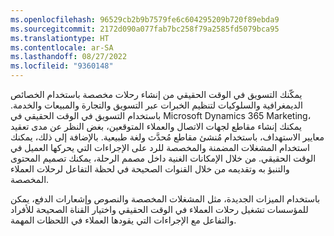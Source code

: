 ```yaml
---
ms.openlocfilehash: 96529cb2b9b7579fe6c604295209b720f89ebda9
ms.sourcegitcommit: 2172d090a077fab7bc258f79a2585fd5079bca95
ms.translationtype: HT
ms.contentlocale: ar-SA
ms.lasthandoff: 08/27/2022
ms.locfileid: "9360148"
---
```

يمكّنك التسويق في الوقت الحقيقي من إنشاء رحلات مخصصة باستخدام الخصائص الديمغرافية والسلوكيات لتنظيم الخبرات عبر التسويق والتجارة والمبيعات والخدمة. باستخدام التسويق في الوقت الحقيقي في Microsoft Dynamics ‏365 Marketing، يمكنك إنشاء مقاطع لجهات الاتصال والعملاء المتوقعين، بغض النظر عن مدى تعقيد معايير الاستهداف، باستخدام مُنشئ مقاطع مُحدَّث ولغة طبيعية. بالإضافة إلى ذلك، يمكنك استخدام المشغلات المضمنة والمخصصة للرد على الإجراءات التي يحركها العميل في الوقت الحقيقي. من خلال الإمكانات الغنية داخل مصمم الرحلة، يمكنك تصميم المحتوى والتنبؤ به وتقديمه من خلال القنوات الصحيحة في لحظة التفاعل لرحلات العملاء المخصصة.

باستخدام الميزات الجديدة، مثل المشغلات المخصصة والنصوص وإشعارات الدفع، يمكن للمؤسسات تشغيل رحلات العملاء في الوقت الحقيقي واختيار القناة الصحيحة للأفراد والتفاعل مع الإجراءات التي يقودها العملاء في اللحظات المهمة.
